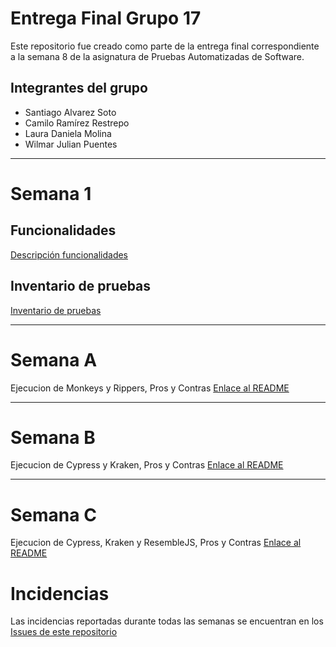# Entrega Final Grupo 17
Este repositorio fue creado como parte de la entrega final correspondiente a la semana 8 de la asignatura de Pruebas Automatizadas de Software.

## Integrantes del grupo
- Santiago Alvarez Soto
- Camilo Ramírez Restrepo
- Laura Daniela Molina
- Wilmar Julian Puentes

---

# Semana 1
## Funcionalidades
[Descripción funcionalidades]()

## Inventario de pruebas
[Inventario de pruebas]()

---

# Semana A
Ejecucion de Monkeys y Rippers, Pros y Contras
[Enlace al README](https://github.com/Molvilada/Entrega_Final_Grupo_17/blob/main/Semana%20A/README.md)

---

# Semana B
Ejecucion de Cypress y Kraken, Pros y Contras
[Enlace al README](https://github.com/Molvilada/Entrega_Final_Grupo_17/blob/main/Semana%20B/README.md)

---

# Semana C
Ejecucion de Cypress, Kraken y ResembleJS, Pros y Contras
[Enlace al README](https://github.com/Molvilada/Entrega_Final_Grupo_17/blob/main/Semana%20C/README.md)


# Incidencias
Las incidencias reportadas durante todas las semanas se encuentran en los [Issues de este repositorio](https://github.com/Molvilada/Entrega_Final_Grupo_17/issues)

